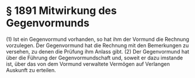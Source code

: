 # § 1891 Mitwirkung des Gegenvormunds
(1) Ist ein Gegenvormund vorhanden, so hat ihm der Vormund die Rechnung vorzulegen. Der Gegenvormund hat die Rechnung mit den Bemerkungen zu versehen, zu denen die Prüfung ihm Anlass gibt.
(2) Der Gegenvormund hat über die Führung der Gegenvormundschaft und, soweit er dazu imstande ist, über das von dem Vormund verwaltete Vermögen auf Verlangen Auskunft zu erteilen.